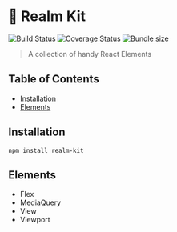 # 🌳 Realm Kit

[![Build Status](https://travis-ci.org/ItsJonQ/realm-kit.svg?branch=master)](https://travis-ci.org/ItsJonQ/realm-kit)
[![Coverage Status](https://coveralls.io/repos/github/ItsJonQ/realm-kit/badge.svg?branch=master)](https://coveralls.io/github/ItsJonQ/realm-kit?branch=master)
[![Bundle size](https://badgen.net/bundlephobia/minzip/realm-kit)](https://bundlephobia.com/result?p=realm-kit)

> A collection of handy React Elements

## Table of Contents

<!-- START doctoc generated TOC please keep comment here to allow auto update -->
<!-- DON'T EDIT THIS SECTION, INSTEAD RE-RUN doctoc TO UPDATE -->

-   [Installation](#installation)
-   [Elements](#elements)

<!-- END doctoc generated TOC please keep comment here to allow auto update -->

## Installation

```
npm install realm-kit
```

## Elements

-   Flex
-   MediaQuery
-   View
-   Viewport
